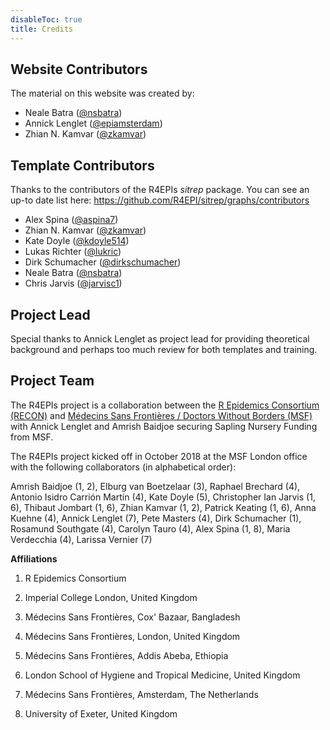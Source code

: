 ```yaml
---
disableToc: true
title: Credits
---
```


## Website Contributors

The material on this website was created by:

 - Neale Batra ([@nsbatra](https://github.com/nsbatra))
 - Annick Lenglet ([@epiamsterdam](https://github.com/epiamsterdam))
 - Zhian N. Kamvar ([@zkamvar](https://github.com/zkamvar))


## Template Contributors

Thanks to the contributors of the R4EPIs *sitrep* package. You can see an up-to
date list here: https://github.com/R4EPI/sitrep/graphs/contributors

 - Alex Spina ([@aspina7](https://github.com/aspina7))
 - Zhian N. Kamvar ([@zkamvar](https://github.com/zkamvar))
 - Kate Doyle ([@kdoyle514](https://github.com/kdoyle514))
 - Lukas Richter ([@lukric](https://github.com/lukric))
 - Dirk Schumacher ([@dirkschumacher](https://github.com/dirkschumacher))
 - Neale Batra ([@nsbatra](https://github.com/nsbatra))
 - Chris Jarvis ([@jarvisc1](https://github.com/jarvisc1))

<!--
{{% ghcontributors "https://api.github.com/repos/R4EPI/sitrep/contributors?per_page=100" %}}
-->

## Project Lead 
Special thanks to Annick Lenglet as project lead for providing theoretical background and 
perhaps too much review for both templates and training. 

## Project Team

The R4EPIs project is a collaboration between the [R Epidemics Consortium
(RECON)](https://www.repidemicsconsortium.org) and [Médecins Sans Frontières /
Doctors Without Borders (MSF)](https://msf.org) with Annick Lenglet and Amrish
Baidjoe securing Sapling Nursery Funding from MSF.

The R4EPIs project kicked off in October 2018 at the MSF London office with the
following collaborators (in alphabetical order): 

Amrish Baidjoe (1, 2),
Elburg van Boetzelaar (3),
Raphael Brechard (4),
Antonio Isidro Carrión Martín (4),
Kate Doyle (5),
Christopher Ian Jarvis (1, 6),
Thibaut Jombart (1, 6),
Zhian Kamvar (1, 2),
Patrick Keating (1, 6),
Anna Kuehne (4),
Annick Lenglet (7),
Pete Masters (4),
Dirk Schumacher (1),
Rosamund Southgate (4),
Carolyn Tauro (4),
Alex Spina (1, 8),
Maria Verdecchia (4),
Larissa Vernier (7) 

**Affiliations**

1)  R Epidemics Consortium

2)  Imperial College London, United Kingdom

3)  Médecins Sans Frontières, Cox' Bazaar, Bangladesh

4)  Médecins Sans Frontières, London, United Kingdom

5)  Médecins Sans Frontières, Addis Abeba, Ethiopia

6)  London School of Hygiene and Tropical Medicine, United Kingdom

7)  Médecins Sans Frontières, Amsterdam, The Netherlands

8)  University of Exeter, United Kingdom


